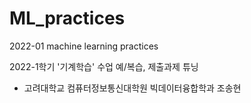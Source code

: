 # ML_practices
2022-01 machine learning practices 

2022-1학기 '기계학습' 수업 예/복습, 제출과제 튜닝 

- 고려대학교 컴퓨터정보통신대학원 빅데이터융합학과 조송현
